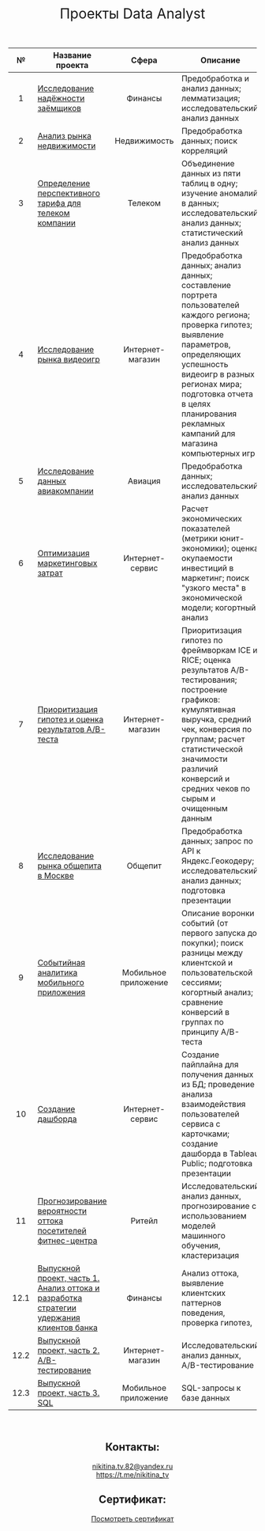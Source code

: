 <h1 style="font-weight:normal" align="center">
  &nbsp;Проекты Data Analyst&nbsp;
</h1>
<br>

|№|Название проекта|Сфера|Описание|Стек|
|:-----:|-----|:-----:|-----|:-----:|
|1|[Исследование надёжности заёмщиков](https://github.com/nikitinatanya/yandex-practicum-projects/blob/a04ca4b675a817b76fdfefc5c5c98ba8fba2b908/bank_credit_scoring/nikitina_bank_credit.ipynb)|Финансы|Предобработка и анализ данных; лемматизация; исследовательский анализ данных| `Python` `pymystem3` `Pandas` `NumPy` |
|2|[Анализ рынка недвижимости](https://github.com/nikitinatanya/yandex-practicum-projects/blob/a04ca4b675a817b76fdfefc5c5c98ba8fba2b908/real_estate_market/real_estate.ipynb)|Недвижимость|Предобработка данных; поиск корреляций| `Pandas` `Matplotlib` `NumPy`|
|3|[Определение перспективного тарифа для телеком компании](https://github.com/nikitinatanya/yandex-practicum-projects/blob/a04ca4b675a817b76fdfefc5c5c98ba8fba2b908/telecom_rate/telecom_rates.ipynb)|Телеком|Объединение данных из пяти таблиц в одну; изучение аномалий в данных; исследовательский анализ данных; статистический анализ данных | `Pandas` `Matplotlib` `display` `math` `NumPy` `SciPy` `Statsmodels`|
|4|[Исследование рынка видеоигр](https://github.com/nikitinatanya/yandex-practicum-projects/blob/a04ca4b675a817b76fdfefc5c5c98ba8fba2b908/games/games.ipynb)|Интернет-магазин|Предобработка данных; анализ данных; составление портрета пользователей каждого региона; проверка гипотез; выявление параметров, определяющих успешность видеоигр в разных регионах мира; подготовка отчета в целях планирования рекламных кампаний для магазина компьютерных игр |`Matplotlib` `Pandas` `Python` `NumPy` `SciPy` `downcast` `warnings`|
|5|[Исследование данных авиакомпании](https://github.com/nikitinatanya/yandex-practicum-projects/blob/a04ca4b675a817b76fdfefc5c5c98ba8fba2b908/flights/flights.ipynb)|Авиация|Предобработка данных;  исследовательский анализ данных|`Pandas` `Matplotlib` `NumPy` `re`|
|6|[Оптимизация маркетинговых затрат](https://github.com/nikitinatanya/yandex-practicum-projects/blob/a04ca4b675a817b76fdfefc5c5c98ba8fba2b908/yandex_afisha/yandex_afisha.ipynb)|Интернет-сервис|Расчет экономических показателей (метрики юнит-экономики); оценка окупаемости инвестиций в маркетинг; поиск "узкого места" в экономической модели; когортный анализ|`Pandas` `Matplotlib` `NumPy` `Seaborn` |
|7|[Приоритизация гипотез и оценка результатов А/В-теста](https://github.com/nikitinatanya/yandex-practicum-projects/blob/a04ca4b675a817b76fdfefc5c5c98ba8fba2b908/a_b_testing/a_b_testing.ipynb)|Интернет-магазин|	Приоритизация гипотез по фреймворкам ICE и RICE; оценка результатов A/B-тестирования; построение графиков:  кумулятивная выручка, средний чек, конверсия по группам; расчет статистической значимости различий конверсий и средних чеков по сырым и очищенным данным |`Matplotlib` `Pandas` `Python` `Seaborn` `NumPy` `SciPy` `math`|
|8|[Исследование рынка общепита в Москве](https://github.com/nikitinatanya/yandex-practicum-projects/blob/a04ca4b675a817b76fdfefc5c5c98ba8fba2b908/catering_moscow/catering.ipynb)|Общепит|Предобработка данных; запрос по API к Яндекс.Геокодеру; исследовательский анализ данных; подготовка презентации|`Pandas` `Seaborn` `Matplotlib` `Numpy` `re` `Requests` `io` `Яндекс.Геокодер` `API`|
|9|[Событийная аналитика мобильного приложения](https://github.com/nikitinatanya/yandex-practicum-projects/blob/a04ca4b675a817b76fdfefc5c5c98ba8fba2b908/event_analysis/event_analysis.ipynb)|Мобильное приложение |Описание воронки событий (от первого запуска до покупки); поиск разницы между клиентской и пользовательской сессиями; когортный анализ; сравнение конверсий в группах по принципу A/B-теста| `Pandas` `Seaborn` `Matplotlib` `plotly` `math` `NumPy` `SciPy` `warnings`|
|10|[Создание дашборда](https://github.com/nikitinatanya/yandex-practicum-projects/blob/a04ca4b675a817b76fdfefc5c5c98ba8fba2b908/dashboard/dashboard.ipynb)|Интернет-сервис|Создание пайплайна для получения данных из БД; проведение анализа взаимодействия пользователей сервиса с карточками; создание дашборда в Tableau Public; подготовка презентации|`Pandas` `SQLAlchemy` `Tableau`|
|11|[Прогнозирование вероятности оттока посетителей фитнес-центра](https://github.com/nikitinatanya/yandex-practicum-projects/blob/a04ca4b675a817b76fdfefc5c5c98ba8fba2b908/ml_gym_clients_churn/ml_gym_clients_churn.ipynb)|Ритейл|Исследовательский анализ данных, прогнозирование с использованием моделей машинного обучения, кластеризация |`Pandas` `Seaborn` `Matplotlib` `Numpy` `sklearn` `SciPy`|
|12.1|[Выпускной проект, часть 1. Анализ оттока и разработка стратегии удержания клиентов банка](https://github.com/nikitinatanya/yandex-practicum-projects/blob/a04ca4b675a817b76fdfefc5c5c98ba8fba2b908/bank_clients_churn_fin/bank_clients_churn.ipynb)|Финансы|Анализ оттока, выявление клиентских паттернов поведения, проверка гипотез, |`Pandas` `Seaborn` `Matplotlib` `Numpy` `sklearn` `SciPy`|
|12.2|[Выпускной проект, часть 2. A/B-тестирование](https://github.com/nikitinatanya/yandex-practicum-projects/blob/a04ca4b675a817b76fdfefc5c5c98ba8fba2b908/a_b_testing_rec_syst_fin/a-b_rec_syst.ipynb)|Интернет-магазин|Исследовательский анализ данных, A/B-тестирование |`Pandas` `Seaborn` `Matplotlib` `Plotly` `SciPy` `SciPy` `math`|
|12.3|[Выпускной проект, часть 3. SQL](https://github.com/nikitinatanya/yandex-practicum-projects/blob/a04ca4b675a817b76fdfefc5c5c98ba8fba2b908/sql_books_fin/sql_books.ipynb)|Мобильное приложение|SQL-запросы к базе данных |`Pandas` `SQLAlchemy`|

<br>
<span align="center">

## Контакты:  
nikitina.tv.82@yandeх.ru  
https://t.me/nikitina_tv

## Сертификат:
[Посмотреть сертификат](https://drive.google.com/file/d/1uWjZdQOXy5433Q9eTEPKlOby_c_BxMSH/view?usp=sharing)

</span>
